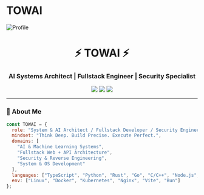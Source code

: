 # TOWAI
<!-- ⚡ TOWAI - GitHub Professional Profile -->
![Profile](images/profile.png)

<h1 align="center">⚡ TOWAI ⚡</h1>
<h3 align="center">AI Systems Architect | Fullstack Engineer | Security Specialist</h3>

<p align="center">
  <img src="https://img.shields.io/badge/Code-Everything-blueviolet?style=flat-square&logo=github" />
  <img src="https://img.shields.io/badge/Focus-AI_•_Security_•_Systems_•_Fullstack-00ffee?style=flat-square" />
  <img src="https://img.shields.io/badge/Status-Building_TOWAI_Framework-ff00ff?style=flat-square" />
</p>

---

### 🧠 About Me

```js
const TOWAI = {
  role: "System & AI Architect / Fullstack Developer / Security Engineer",
  mindset: "Think Deep. Build Precise. Execute Perfect.",
  domains: [
    "AI & Machine Learning Systems",
    "Fullstack Web + API Architecture",
    "Security & Reverse Engineering",
    "System & OS Development"
  ],
  languages: ["TypeScript", "Python", "Rust", "Go", "C/C++", "Node.js", "Bash"],
  env: ["Linux", "Docker", "Kubernetes", "Nginx", "Vite", "Bun"]
};
